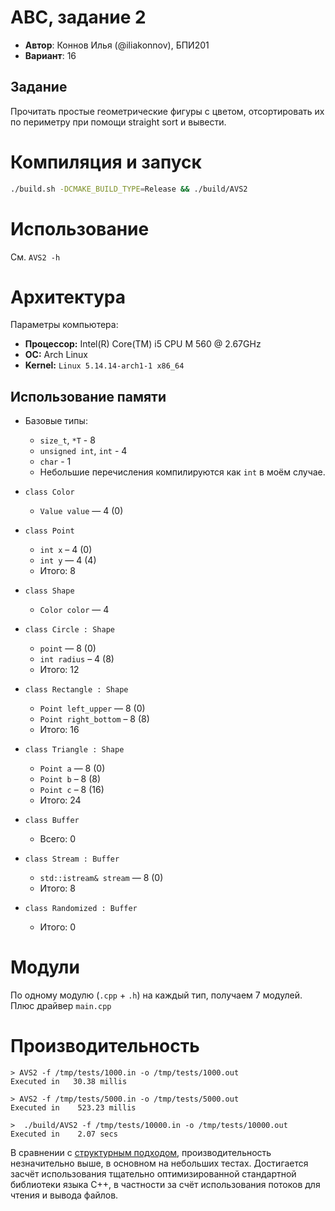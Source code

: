 # АВС, задание 2

- **Автор**: Коннов Илья (@iliakonnov), БПИ201
- **Вариант**: 16

## Задание
Прочитать простые геометрические фигуры с цветом, отсортировать их по периметру при помощи straight sort и вывести.

# Компиляция и запуск
```bash
./build.sh -DCMAKE_BUILD_TYPE=Release && ./build/AVS2
```

# Использование
См. `AVS2 -h`

# Архитектура

Параметры компьютера:

- **Процессор:**  Intel(R) Core(TM) i5 CPU M 560 @ 2.67GHz
- **ОС:** Arch Linux
- **Kernel:** `Linux 5.14.14-arch1-1 x86_64`

## Использование памяти

- Базовые типы:
    * `size_t`, `*T` - 8
    * `unsigned int`, `int` - 4
    * `char` - 1
    * Небольшие перечисления компилируются как `int` в моём случае.

- `class Color`
    - `Value value` — 4 (0)

- `class Point`
    * `int x` – 4 (0)
    * `int y` — 4 (4)
    * Итого: 8

- `class Shape`
    * `Color color` — 4

- `class Circle : Shape`
    * `point` — 8 (0)
    * `int radius` – 4 (8)
    * Итого: 12

- `class Rectangle : Shape`
    * `Point left_upper` — 8 (0)
    * `Point right_bottom` – 8 (8)
    * Итого: 16

- `class Triangle : Shape`
    * `Point a` — 8 (0)
    * `Point b` – 8 (8)
    * `Point c` – 8 (16)
    * Итого: 24

- `class Buffer`
    * Всего: 0

- `class Stream : Buffer`
    * `std::istream& stream` — 8 (0)
    * Итого: 8

- `class Randomized : Buffer`
    * Итого: 0

# Модули
По одному модулю (`.cpp` + `.h`) на каждый тип, получаем 7 модулей. Плюс драйвер `main.cpp`

# Производительность
```
> AVS2 -f /tmp/tests/1000.in -o /tmp/tests/1000.out
Executed in   30.38 millis

> AVS2 -f /tmp/tests/5000.in -o /tmp/tests/5000.out
Executed in    523.23 millis

>  ./build/AVS2 -f /tmp/tests/10000.in -o /tmp/tests/10000.out
Executed in    2.07 secs
```

В сравнении с [структурным подходом](https://github.com/ik-hse-projects/avs-hw-1#%D0%BF%D1%80%D0%BE%D0%B8%D0%B7%D0%B2%D0%BE%D0%B4%D0%B8%D1%82%D0%B5%D0%BB%D1%8C%D0%BD%D0%BE%D1%81%D1%82%D1%8C), производительность незначительно выше, в основном на небольших тестах. Достигается засчёт использования тщательно оптимизированной стандартной библиотеки языка C++, в частности за счёт использования потоков для чтения и вывода файлов.
